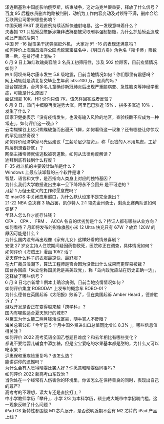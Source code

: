 泽连斯基称中国能影响俄罗斯，结束战争，这对乌克兰很重要，释放了什么信号？  
百度 95 后程序员删库跑路被判刑，动机为工作内容变动及对领导不满，删库会给互联网公司带来哪些影响？  
中国天眼 FAST 发现首例持续活跃快速射电暴，这一发现意味着什么？  
夫妻抓 121 只蛤蟆刮蟾酥涉嫌非法狩猎被采取刑事强制措施，为什么抓蛤蟆会造成如此严重的后果？  
中国 歼 -16 抛箔条干扰弹驱赶外机， 大家对 歼 -16 的表现还满意吗？  
如何评价上海海昌海洋公园虎鲸宝宝征名中，《明日方舟》角色名「斯卡蒂」票数第一后，在排行榜上消失？  
6 月 9 日上海红玫瑰美容院 3 名员工初筛阳性，涉及 502 位顾客，目前疫情情况如何？  
四川阿坝州马尔康市发生 5.8 级地震，目前当地情况如何？你们那里有震感吗？  
网上动辄就是清北复交毕业生年薪 50∽100 万，是真的吗？  
据台媒报道，台湾多名儿童确诊新冠肺炎后出现严重脑病变、急性脑炎等神经学重症，可能是什么原因？  
面试想拿 10K，HR 说你只值 7K，该怎样回答或者反驳？  
6 月 9 日，热门中概股再度逆势大涨，阿里巴巴涨近 15% 、拼多多涨近 10% ，发生了什么？  
国家卫健委表示「没有疫情发生，也没有输入风险的地区，查验核酸不应成为一种常态」，如何评价这一观点？  
云南蝴蝶谷上亿只蝴蝶破茧而出漫天飞舞，如何看待这一现象？还有哪些让你惊叹的罕见自然奇观？  
如何评价经济学家马光远建议「工薪阶层少投资」，称「没钱的人不用焦虑，工薪阶层别想着抄底」？  
网络主播帝师就偷逃税被罚道歉，如何从法律角度解读？  
迪拜到底有钱到什么程度？  
F-35 战斗机的主要设计缺陷是什么？  
Windows 上最应该卸载的三个软件是谁？  
智慧、语言和文字，是否指向人类身上对应的独特基因？  
为什么我们大学教授说出生率一旦下降将永不会回升 是不可逆的？  
月薪 1 万但无意义的工作你愿意做吗？  
在 macOS 中关闭应用窗口，为什么默认设定不是完全退出？  
21-22 NBA 总决赛 3 场战罢，凯尔特人 2:1 领先金州勇士，剩余比赛两队该如何调整？  
年轻人怎么样才能存住钱 ?  
CFA 、 CPA 、 FRM 、 ACCA 各自的优劣势是什么？持证人都有哪些从业方向？  
如何看待 7 月即将发布的影像旗舰小米 12 Ultra 快充只有 67W ？放弃 120W 的原因可能是什么 ?  
为什么国内没有再出现像《家有儿女》这样好看的情景喜剧？  
安徽 27 岁女主持人住院期间疑因药物致死，医院称正在调查，具体情况如何？  
如何评价《海贼王》漫画 1052 话？  
夏天穿什么料子的衣服最凉快、最舒服？  
在大厂裁员浪潮下，算法工程师是否会因为没做出什么成果而更容易被裁？  
国台办回应「朱立伦称国民党是亲美政党」，称「岛内政党应站在历史正确一边」，这释放了哪些信号？  
6 月 8 日北京新增 1 例本土确诊病例，目前当地疫情情况如何？  
如何评价集度 ROBODAY 上发布的概念车 ROBO-01？  
为什么德普在英国起诉《太阳报》败诉了，但在美国起诉 Amber Heard ，德普胜诉了？  
游戏开发是否正在变得越来越「跨学科」？  
国内有哪些适合夏天旅行的城市?  
林黛玉为什么能二两月钱活成富豪，随手赏人不眨眼？  
海关总署公布「今年前 5 个月中国外贸进出口总值同比增长 8.3% 」，哪些信息值得关注？  
如何评价 2022 高考英语全国乙卷题目难度？和去年相比有哪些变化？  
都说不要给婴儿辅食中添加糖，但是宝宝爱吃的水果基本都是甜的，为什么又可以吃水果？  
沪惠保和重疾险重复吗？该怎么选？  
能讲讲你的遗憾吗？  
为什么会有人觉得晴雯比袭人好？你愿意和晴雯做同事吗？  
如何评价 2022 新高考山东政治？  
当你处在一个经常有人伤害你的环境里，你该怎么在保持善良的同时，表现出自己的尊严?  
高考考的不理想，读大专还是直接打工？  
中小学教师学历「攀升」，小学 2/3 为本科学历，硕士成大城市中学招聘门槛，这一现象反映了什么问题？  
iPad OS 新特性都围绕 M1 芯片展开，是否说明近期不会有 M2 芯片的 iPad 产品上线？  

